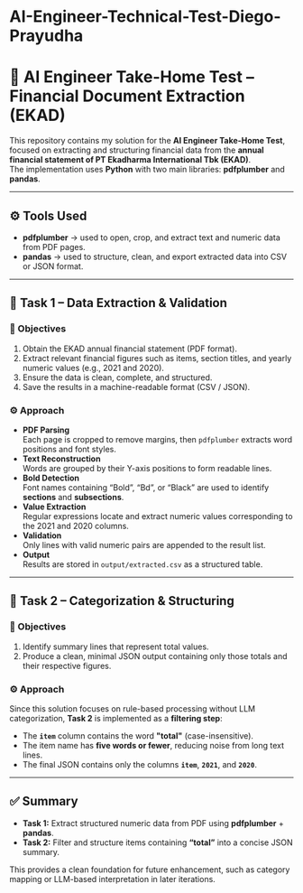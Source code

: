 # AI-Engineer-Technical-Test-Diego-Prayudha
# 🧠 AI Engineer Take-Home Test – Financial Document Extraction (EKAD)

This repository contains my solution for the **AI Engineer Take-Home Test**, focused on extracting and structuring financial data from the **annual financial statement of PT Ekadharma International Tbk (EKAD)**.  
The implementation uses **Python** with two main libraries: **pdfplumber** and **pandas**.

---

## ⚙️ Tools Used
- **pdfplumber** → used to open, crop, and extract text and numeric data from PDF pages.  
- **pandas** → used to structure, clean, and export extracted data into CSV or JSON format.

---

## 🧩 Task 1 – Data Extraction & Validation

### 🎯 Objectives
1. Obtain the EKAD annual financial statement (PDF format).  
2. Extract relevant financial figures such as items, section titles, and yearly numeric values (e.g., 2021 and 2020).  
3. Ensure the data is clean, complete, and structured.  
4. Save the results in a machine-readable format (CSV / JSON).

### ⚙️ Approach
- **PDF Parsing**  
  Each page is cropped to remove margins, then `pdfplumber` extracts word positions and font styles.  
- **Text Reconstruction**  
  Words are grouped by their Y-axis positions to form readable lines.  
- **Bold Detection**  
  Font names containing “Bold”, “Bd”, or “Black” are used to identify **sections** and **subsections**.  
- **Value Extraction**  
  Regular expressions locate and extract numeric values corresponding to the 2021 and 2020 columns.  
- **Validation**  
  Only lines with valid numeric pairs are appended to the result list.  
- **Output**  
  Results are stored in `output/extracted.csv` as a structured table.

---

## 🧾 Task 2 – Categorization & Structuring

### 🎯 Objectives
1. Identify summary lines that represent total values.  
2. Produce a clean, minimal JSON output containing only those totals and their respective figures.

### ⚙️ Approach
Since this solution focuses on rule-based processing without LLM categorization, **Task 2** is implemented as a **filtering step**:


- The **`item`** column contains the word **"total"** (case-insensitive).  
- The item name has **five words or fewer**, reducing noise from long text lines.  
- The final JSON contains only the columns **`item`**, **`2021`**, and **`2020`**.

---

## ✅ Summary

- **Task 1:** Extract structured numeric data from PDF using **pdfplumber** + **pandas**.  
- **Task 2:** Filter and structure items containing **“total”** into a concise JSON summary.  

This provides a clean foundation for future enhancement, such as category mapping or LLM-based interpretation in later iterations.
